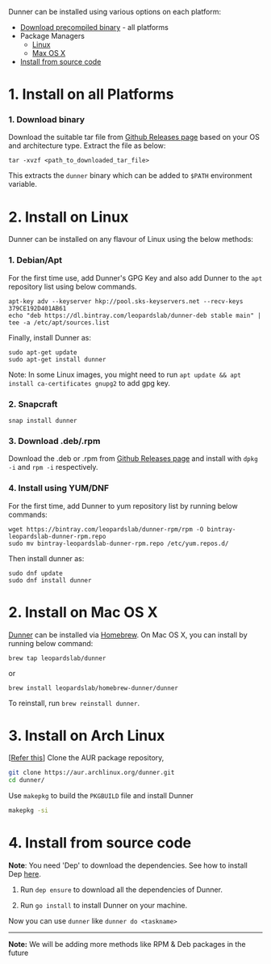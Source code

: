 Dunner can be installed using various options on each platform:

* [Download precompiled binary](https://github.com/leopardslab/dunner/wiki/Installation-Guide/_edit#1-install-on-all-platforms) - all platforms
* Package Managers
  - [Linux](https://github.com/leopardslab/dunner/wiki/Installation-Guide/_edit#2-install-on-linux)
  - [Max OS X](https://github.com/leopardslab/dunner/wiki/Installation-Guide/_edit#2-install-on-mac-os-x)
* [Install from source code](https://github.com/leopardslab/dunner/wiki/Installation-Guide#3-install-from-source-code)

# 1. Install on all Platforms

### 1. Download binary

Download the suitable tar file from [Github Releases page](https://github.com/leopardslab/Dunner/releases/) based on your OS and architecture type. 
Extract the file as below:
```
tar -xvzf <path_to_downloaded_tar_file>
```
This extracts the `dunner` binary which can be added to `$PATH` environment variable.

# 2. Install on Linux

Dunner can be installed on any flavour of Linux using the below methods:

### 1. Debian/Apt

For the first time use, add Dunner's GPG Key and also add Dunner to the `apt` repository list using below commands.
```
apt-key adv --keyserver hkp://pool.sks-keyservers.net --recv-keys 379CE192D401AB61
echo "deb https://dl.bintray.com/leopardslab/dunner-deb stable main" | tee -a /etc/apt/sources.list
```

Finally, install Dunner as:
```
sudo apt-get update
sudo apt-get install dunner
```

Note: In some Linux images, you might need to run `apt update && apt install ca-certificates gnupg2` to add gpg key.

### 2. Snapcraft

```
snap install dunner
```

### 3. Download .deb/.rpm
Download the .deb or .rpm from [Github Releases page](https://github.com/leopardslab/Dunner/releases/) and install with `dpkg -i` and `rpm -i` respectively.

### 4. Install using YUM/DNF

For the first time, add Dunner to yum repository list by running below commands:
```
wget https://bintray.com/leopardslab/dunner-rpm/rpm -O bintray-leopardslab-dunner-rpm.repo 
sudo mv bintray-leopardslab-dunner-rpm.repo /etc/yum.repos.d/
```

Then install dunner as:

```
sudo dnf update
sudo dnf install dunner
```

# 2. Install on Mac OS X
[Dunner](https://github.com/leopardslab/Dunner) can be installed via [Homebrew](https://brew.sh/). On Mac OS X, you can install by running below command:

```
brew tap leopardslab/dunner
```
or
```
brew install leopardslab/homebrew-dunner/dunner
```

To reinstall, run `brew reinstall dunner`.

# 3. Install on Arch Linux
[[Refer this](https://wiki.archlinux.org/index.php/Arch_User_Repository#Installing_packages)]
Clone the AUR package repository,
```bash
git clone https://aur.archlinux.org/dunner.git
cd dunner/
```
Use `makepkg` to build the `PKGBUILD` file and install Dunner
```bash
makepkg -si
```

# 4. Install from source code

**Note**: You need 'Dep' to download the dependencies. See how to install Dep [here](https://golang.github.io/dep/docs/installation.html).

1. Run `dep ensure` to download all the dependencies of Dunner.

2. Run `go install` to install Dunner on your machine.

Now you can use `dunner` like `dunner do <taskname>`

***

**Note:** We will be adding more methods like RPM & Deb packages in the future
